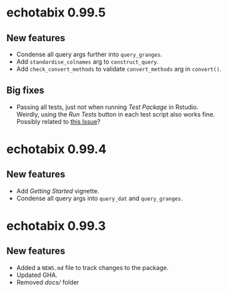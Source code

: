 # echotabix 0.99.5

## New features

* Condense all query args further into `query_granges`.
* Add `standardise_colnames` arg to `construct_query`.
* Add `check_convert_methods` to validate `convert_methods` arg in `convert()`.

## Big fixes

* Passing all tests, just not when running *Test Package* in Rstudio. 
Weirdly, using the *Run Tests* button in each test script also works fine. 
Possibly related to [this Issue](https://github.com/r-lib/covr/issues/487)?


# echotabix 0.99.4

## New features

* Add *Getting Started* vignette.
* Condense all query args into `query_dat` and `query_granges`.

# echotabix 0.99.3

## New features

* Added a `NEWS.md` file to track changes to the package.
* Updated GHA. 
* Removed *docs/* folder
